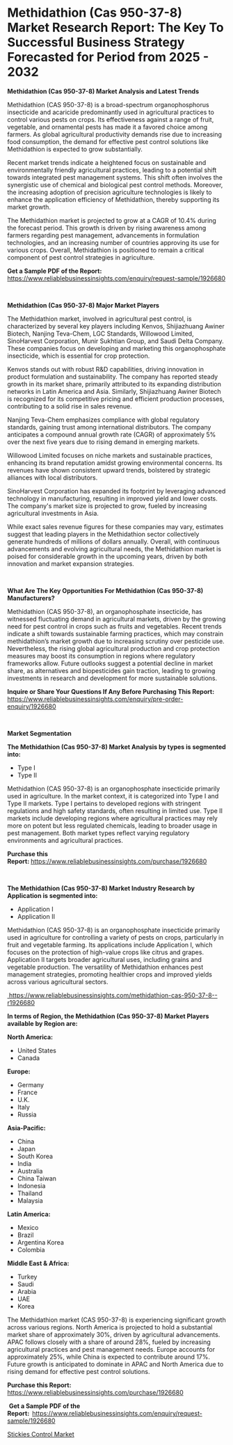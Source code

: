 <p><h1>Methidathion (Cas 950-37-8) Market Research Report: The Key To Successful Business Strategy Forecasted for Period from 2025 - 2032</h1></p><p><strong>Methidathion (Cas 950-37-8) Market Analysis and Latest Trends</strong></p>
<p><p>Methidathion (CAS 950-37-8) is a broad-spectrum organophosphorus insecticide and acaricide predominantly used in agricultural practices to control various pests on crops. Its effectiveness against a range of fruit, vegetable, and ornamental pests has made it a favored choice among farmers. As global agricultural productivity demands rise due to increasing food consumption, the demand for effective pest control solutions like Methidathion is expected to grow substantially.</p><p>Recent market trends indicate a heightened focus on sustainable and environmentally friendly agricultural practices, leading to a potential shift towards integrated pest management systems. This shift often involves the synergistic use of chemical and biological pest control methods. Moreover, the increasing adoption of precision agriculture technologies is likely to enhance the application efficiency of Methidathion, thereby supporting its market growth.</p><p>The Methidathion market is projected to grow at a CAGR of 10.4% during the forecast period. This growth is driven by rising awareness among farmers regarding pest management, advancements in formulation technologies, and an increasing number of countries approving its use for various crops. Overall, Methidathion is positioned to remain a critical component of pest control strategies in agriculture.</p></p>
<p><strong>Get a Sample PDF of the Report:&nbsp;</strong> <a href="https://www.reliablebusinessinsights.com/enquiry/request-sample/1926680?utm_campaign=3356&utm_medium=2&utm_source=Github&utm_content=ia&utm_term=28032025&utm_id=methidathion-cas-950-37-8">https://www.reliablebusinessinsights.com/enquiry/request-sample/1926680</a></p>
<p>&nbsp;</p>
<p><strong>Methidathion (Cas 950-37-8) Major Market Players</strong></p>
<p><p>The Methidathion market, involved in agricultural pest control, is characterized by several key players including Kenvos, Shijiazhuang Awiner Biotech, Nanjing Teva-Chem, LGC Standards, Willowood Limited, SinoHarvest Corporation, Munir Sukhtian Group, and Saudi Delta Company. These companies focus on developing and marketing this organophosphate insecticide, which is essential for crop protection.</p><p>Kenvos stands out with robust R&D capabilities, driving innovation in product formulation and sustainability. The company has reported steady growth in its market share, primarily attributed to its expanding distribution networks in Latin America and Asia. Similarly, Shijiazhuang Awiner Biotech is recognized for its competitive pricing and efficient production processes, contributing to a solid rise in sales revenue.</p><p>Nanjing Teva-Chem emphasizes compliance with global regulatory standards, gaining trust among international distributors. The company anticipates a compound annual growth rate (CAGR) of approximately 5% over the next five years due to rising demand in emerging markets.</p><p>Willowood Limited focuses on niche markets and sustainable practices, enhancing its brand reputation amidst growing environmental concerns. Its revenues have shown consistent upward trends, bolstered by strategic alliances with local distributors.</p><p>SinoHarvest Corporation has expanded its footprint by leveraging advanced technology in manufacturing, resulting in improved yield and lower costs. The company's market size is projected to grow, fueled by increasing agricultural investments in Asia.</p><p>While exact sales revenue figures for these companies may vary, estimates suggest that leading players in the Methidathion sector collectively generate hundreds of millions of dollars annually. Overall, with continuous advancements and evolving agricultural needs, the Methidathion market is poised for considerable growth in the upcoming years, driven by both innovation and market expansion strategies.</p></p>
<p>&nbsp;</p>
<p><strong>What Are The Key Opportunities For Methidathion (Cas 950-37-8) Manufacturers?</strong></p>
<p><p>Methidathion (CAS 950-37-8), an organophosphate insecticide, has witnessed fluctuating demand in agricultural markets, driven by the growing need for pest control in crops such as fruits and vegetables. Recent trends indicate a shift towards sustainable farming practices, which may constrain methidathion’s market growth due to increasing scrutiny over pesticide use. Nevertheless, the rising global agricultural production and crop protection measures may boost its consumption in regions where regulatory frameworks allow. Future outlooks suggest a potential decline in market share, as alternatives and biopesticides gain traction, leading to growing investments in research and development for more sustainable solutions.</p></p>
<p><strong>Inquire or Share Your Questions If Any Before Purchasing This Report:</strong> <a href="https://www.reliablebusinessinsights.com/enquiry/pre-order-enquiry/1926680?utm_campaign=3356&utm_medium=2&utm_source=Github&utm_content=ia&utm_term=28032025&utm_id=methidathion-cas-950-37-8">https://www.reliablebusinessinsights.com/enquiry/pre-order-enquiry/1926680</a></p>
<p>&nbsp;</p>
<p><strong>Market Segmentation</strong></p>
<p><strong>The Methidathion (Cas 950-37-8) Market Analysis by types is segmented into:</strong></p>
<p><ul><li>Type I</li><li>Type II</li></ul></p>
<p><p>Methidathion (CAS 950-37-8) is an organophosphate insecticide primarily used in agriculture. In the market context, it is categorized into Type I and Type II markets. Type I pertains to developed regions with stringent regulations and high safety standards, often resulting in limited use. Type II markets include developing regions where agricultural practices may rely more on potent but less regulated chemicals, leading to broader usage in pest management. Both market types reflect varying regulatory environments and agricultural practices.</p></p>
<p><strong>Purchase this Report:&nbsp;</strong><a href="https://www.reliablebusinessinsights.com/purchase/1926680?utm_campaign=3356&utm_medium=2&utm_source=Github&utm_content=ia&utm_term=28032025&utm_id=methidathion-cas-950-37-8">https://www.reliablebusinessinsights.com/purchase/1926680</a></p>
<p>&nbsp;</p>
<p><strong>The Methidathion (Cas 950-37-8) Market Industry Research by Application is segmented into:</strong></p>
<p><ul><li>Application I</li><li>Application II</li></ul></p>
<p><p>Methidathion (CAS 950-37-8) is an organophosphate insecticide primarily used in agriculture for controlling a variety of pests on crops, particularly in fruit and vegetable farming. Its applications include Application I, which focuses on the protection of high-value crops like citrus and grapes. Application II targets broader agricultural uses, including grains and vegetable production. The versatility of Methidathion enhances pest management strategies, promoting healthier crops and improved yields across various agricultural sectors.</p></p>
<p><a href="https://www.reliablebusinessinsights.com/methidathion-cas-950-37-8--r1926680?utm_campaign=3356&utm_medium=2&utm_source=Github&utm_content=ia&utm_term=28032025&utm_id=methidathion-cas-950-37-8">&nbsp;https://www.reliablebusinessinsights.com/methidathion-cas-950-37-8--r1926680</a></p>
<p><strong>In terms of Region, the Methidathion (Cas 950-37-8) Market Players available by Region are:</strong></p>
<p>
    <p> <strong> North America: </strong>
        <ul>
            <li>United States</li>
            <li>Canada</li>
        </ul>
        </p> 
    <p> <strong> Europe: </strong>
        <ul>
            <li>Germany</li>
            <li>France</li>
            <li>U.K.</li>
            <li>Italy</li>
            <li>Russia</li>
        </ul>
        </p> 
    <p> <strong> Asia-Pacific: </strong>
        <ul>
            <li>China</li>
            <li>Japan</li>
            <li>South Korea</li>
            <li>India</li>
            <li>Australia</li>
            <li>China Taiwan</li>
            <li>Indonesia</li>
            <li>Thailand</li>
            <li>Malaysia</li>
        </ul>
        </p> 
    <p> <strong> Latin America: </strong>
        <ul>
            <li>Mexico</li>
            <li>Brazil</li>
            <li>Argentina Korea</li>
            <li>Colombia</li>
        </ul>
        </p> 
    <p> <strong> Middle East & Africa: </strong>
        <ul>
            <li>Turkey</li>
            <li>Saudi</li>
            <li>Arabia</li>
            <li>UAE</li>
            <li>Korea</li>
        </ul>
    </p>
    </p>
<p><p>The Methidathion market (CAS 950-37-8) is experiencing significant growth across various regions. North America is projected to hold a substantial market share of approximately 30%, driven by agricultural advancements. APAC follows closely with a share of around 28%, fueled by increasing agricultural practices and pest management needs. Europe accounts for approximately 25%, while China is expected to contribute around 17%. Future growth is anticipated to dominate in APAC and North America due to rising demand for effective pest control solutions.</p></p>
<p><strong>Purchase this Report: </strong><a href="https://www.reliablebusinessinsights.com/purchase/1926680?utm_campaign=3356&utm_medium=2&utm_source=Github&utm_content=ia&utm_term=28032025&utm_id=methidathion-cas-950-37-8">https://www.reliablebusinessinsights.com/purchase/1926680</a></p>
<p>&nbsp;<strong>Get a Sample PDF of the Report:&nbsp;&nbsp;</strong><a href="https://www.reliablebusinessinsights.com/enquiry/request-sample/1926680?utm_campaign=3356&utm_medium=2&utm_source=Github&utm_content=ia&utm_term=28032025&utm_id=methidathion-cas-950-37-8">https://www.reliablebusinessinsights.com/enquiry/request-sample/1926680</a></p>
<p><strong></strong></p>
<p><p><a href="https://github.com/abidomamen/Market-Research-Report-List-1/blob/main/stickies-control-market.md?utm_campaign=3356&utm_medium=2&utm_source=Github&utm_content=ia&utm_term=28032025&utm_id=methidathion-cas-950-37-8">Stickies Control Market</a></p></p>